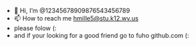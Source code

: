 - 👋 Hi, I’m @12345678909876543456789
- 📫 How to reach me hmille5@stu.k12.wv.us
- please folow (:
- and if your looking for a good friend go to fuho github.com (:
<!---
12345678909876543456789/12345678909876543456789 is a ✨ special ✨ repository because its `README.md` (this file) appears on your GitHub profile.
You can click the Preview link to take a look at your changes.
--->

